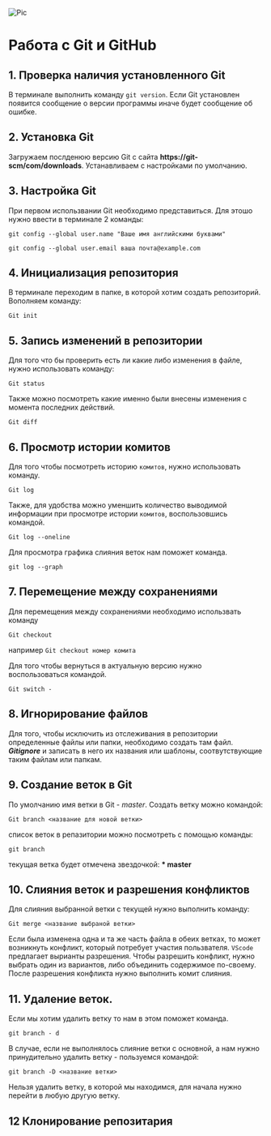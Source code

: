 ![Pic](picture.jpeg)
# Работа с Git и GitHub
## 1. Проверка наличия установленного Git
В терминале выполнить команду `git version`.
Если Git установлен появится сообщение о версии программы иначе будет сообщение об ошибке.
## 2. Установка Git
Загружаем послденюю версию Git с сайта **https://git-scm/com/downloads**.
Устанавливаем с настройками по умолчанию.
## 3. Настройка Git
При первом использвании Git необходимо представиться.
Для этошо нужно ввести в терминале 2 команды:
```
git config --global user.name "Ваше имя английскими буквами"
```
```
git config --global user.email ваша почта@example.com
```
## 4. Инициализация репозитория 
В терминале переходим в папке, в которой хотим создать репозиторий. Вополняем команду:
```
Git init
```
## 5. Запись изменений в репозитории
Для того что бы проверить есть ли какие либо изменения в файле, нужно использовать команду:
```
Git status
```
Также можно посмотреть какие именно были внесены изменения с момента последних действий.
```
Git diff
```
## 6. Просмотр истории комитов
Для того чтобы посмотреть историю `комитов`, нужно использовать команду.
```
Git log
```
Также, для удобства можно уменшить количество выводимой информации при просмотре истории `комитов`, воспользовшись командой.
```
Git log --oneline
``` 
Для просмотра графика слияния веток нам поможет команда.
```
git log --graph
``` 
## 7. Перемещение между сохранениями
Для перемещения между сохранениями необходимо использвать команду 
```
Git checkout
```
например `Git checkout номер комита`

Для того чтобы вернуться в актуальную версию нужно воспользоваться командой.
```
Git switch -
```
## 8. Игнорирование файлов
Для того, чтобы исключить из отслеживания в репозитории определенные файлы или папки, необходимо создать там файл. ***Gitignore*** и записать в него их названия или шаблоны, соотвутствующие таким файлам или папкам.
## 9. Создание веток в Git
По умолчанию имя ветки в Git - *master*.
Создать ветку можно командой:
```
Git branch <название для новой ветки>
```
список веток в репазитории можно посмотреть с помощью команды:
```
git branch
```
текущая ветка будет отмечена звездочкой: **\* master**
## 10. Слияния веток и разрешения конфликтов 
Для слияния выбранной ветки с текущей нужно выполнить команду:
```
Git merge <название выбраной ветки>
```
Если была изменена одна и та же часть файла в обеих ветках, то может возникнуть конфликт, который потребует участия пользвателя. `VScode` предлагает вырианты разрешения.
Чтобы разрешить конфликт, нужно выбрать один из вариантов, либо объединить содержимое по-своему.
После разрешения конфликта нужно выполнить комит слияния.
## 11. Удаление веток.
Если мы хотим удалить ветку то нам в этом поможет команда. 
```
git branch - d
```
В случае, если не выполнялось слияние ветки с основной, а нам нужно принудительно удалить ветку - пользуемся командой:
```
git branch -D <название ветки>
```
Нельзя удалить ветку, в которой мы находимся, для начала нужно перейти в любую другую ветку.

## 12 Клонирование репозитария